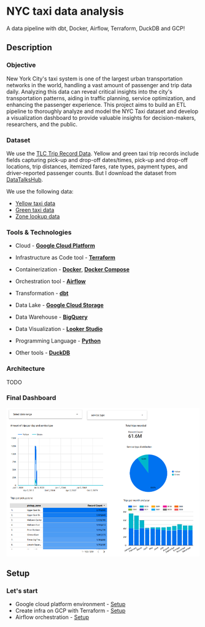 # NYC taxi data analysis

A data pipeline with dbt, Docker, Airflow, Terraform, DuckDB and GCP!

## Description

### Objective

New York City's taxi system is one of the largest urban transportation networks in the world, handling a vast amount of passenger and trip data daily. Analyzing this data can reveal critical insights into the city's transportation patterns, aiding in traffic planning, service optimization, and enhancing the passenger experience. This project aims to build an ETL pipeline to thoroughly analyze and model the NYC Taxi dataset and develop a visualization dashboard to provide valuable insights for decision-makers, researchers, and the public.

### Dataset

We use the [TLC Trip Record Data](https://www.nyc.gov/site/tlc/about/tlc-trip-record-data.page). Yellow and green taxi trip records include fields capturing pick-up and drop-off dates/times, pick-up and drop-off locations, trip distances, itemized fares, rate types, payment types, and driver-reported passenger counts. But I download the dataset from [DataTalksHub](https://github.com/DataTalksClub/nyc-tlc-data). 

We use the following data:

- [Yellow taxi data](https://github.com/DataTalksClub/nyc-tlc-data/releases/tag/yellow)
- [Green taxi data](https://github.com/DataTalksClub/nyc-tlc-data/releases/tag/green)
- [Zone lookup data](https://github.com/DataTalksClub/nyc-tlc-data/releases/download/misc/taxi_zone_lookup.csv)

### Tools & Technologies

- Cloud - [**Google Cloud Platform**](https://cloud.google.com/)

- Infrastructure as Code tool - [**Terraform**](https://www.terraform.io/)
- Containerization - [**Docker**](https://www.docker.com/), [**Docker Compose**](https://docs.docker.com/compose/)

- Orchestration tool - [**Airflow**](https://airflow.apache.org/)

- Transformation - [**dbt**](https://www.getdbt.com/)

- Data Lake - [**Google Cloud Storage**](https://cloud.google.com/storage)

- Data Warehouse - [**BigQuery**](https://cloud.google.com/bigquery)
- Data Visualization - [**Looker Studio**](https://datastudio.google.com/overview)
- Programming Language - [**Python**](https://www.python.org/)
- Other tools - [**DuckDB**](https://duckdb.org/)

### Architecture

TODO

### Final Dashboard

![dashboard](./images/dashboard.png)

## Setup

### Let's start

- Google cloud platform environment - [Setup](./setup/GCP-Setup.md)
- Create infra on GCP with Terraform - [Setup](./setup/Terraform-Setup.md)
- Airflow orchestration - [Setup](./setup/Airflow-Setup.md)
